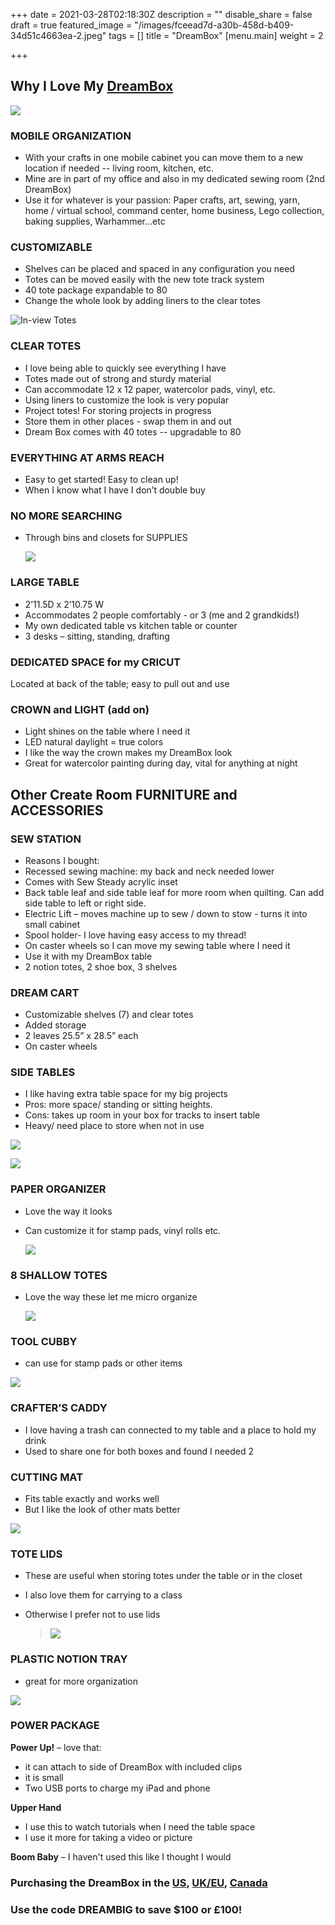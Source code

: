 +++
date = 2021-03-28T02:18:30Z
description = ""
disable_share = false
draft = true
featured_image = "/images/fceead7d-a30b-458d-b409-34d51c4663ea-2.jpeg"
tags = []
title = "DreamBox"
[menu.main]
weight = 2

+++
## Why I Love My [DreamBox](https://www.createroom.com/?ref=YJvA8 "DreamBox")

![](/images/dreambox-open.jpg)

### MOBILE ORGANIZATION

* With your crafts in one mobile cabinet you can move them to a new location if needed -- living room, kitchen, etc.
* Mine are in part of my office and also in my dedicated sewing room (2nd DreamBox)
* Use it for whatever is your passion: Paper crafts, art, sewing, yarn, home / virtual school, command center, home business, Lego collection, baking supplies, Warhammer...etc

### CUSTOMIZABLE

* Shelves can be placed and spaced in any configuration you need
* Totes can be moved easily with the new tote track system
* 40 tote package expandable to 80
* Change the whole look by adding liners to the clear totes

![](/images/gillespie-stacey4-27-21-25.jpg "In-view Totes")

### CLEAR TOTES

* I love being able to quickly see everything I have
* Totes made out of strong and sturdy material
* Can accommodate 12 x 12 paper, watercolor pads, vinyl, etc.
* Using liners to customize the look is very popular
* Project totes!  For storing projects in progress
* Store them in other places - swap them in and out
* Dream Box comes with 40 totes -- upgradable to 80

### EVERYTHING AT ARMS REACH

* Easy to get started!  Easy to clean up!
* When I know what I have I don’t double buy

### NO MORE SEARCHING

* Through bins and closets for SUPPLIES

  ![](/images/gillespie-stacey4-27-21-73.jpg)

### LARGE TABLE

* 2’11.5D x 2’10.75 W
* Accommodates 2 people comfortably - or 3 (me and 2 grandkids!)
* My own dedicated table vs kitchen table or counter
* 3 desks – sitting, standing, drafting

### DEDICATED SPACE for my CRICUT

Located at back of the table; easy to pull out and use

### CROWN and LIGHT (add on)

* Light shines on the table where I need it
* LED natural daylight = true colors
* I like the way the crown makes my DreamBox look
* Great for watercolor painting during day, vital for anything at night

## Other Create Room                    FURNITURE and ACCESSORIES

### SEW STATION

* Reasons I bought:
* Recessed sewing machine: my back and neck needed lower
* Comes with Sew Steady acrylic inset
* Back table leaf and side table leaf for more room when quilting. Can add side table to left or right side.
* Electric Lift – moves machine up to sew / down to stow - turns it into small cabinet
* Spool holder- l love having easy access to my thread!
* On caster wheels so I can move my sewing table where I need it
* Use it with my DreamBox table
* 2 notion totes, 2 shoe box, 3 shelves

### DREAM CART

* Customizable shelves (7) and clear totes
* Added storage
* 2 leaves 25.5” x 28.5” each
* On caster wheels

### SIDE TABLES

* I like having extra table space for my big projects
* Pros: more space/ standing or sitting heights.
* Cons: takes up room in your box for tracks to insert table
* Heavy/ need place to store when not in use

![](/images/dreambox-accessories.JPG)

![](/images/gillespie-stacey4-27-21-23.jpg)

### PAPER ORGANIZER

* Love the way it looks
* Can customize it for stamp pads, vinyl rolls etc.

  ![](/images/gillespie-stacey4-27-21-28-2.jpg)

### 8 SHALLOW TOTES

* Love the way these let me micro organize

  ![](/images/gillespie-stacey4-27-21-19.jpg)

### TOOL CUBBY

*  can use for stamp pads or other items

![](/images/2020-dreambox-may-14-9-3.jpg)

### CRAFTER’S CADDY

* I love having a trash can connected to my table and a place to hold my drink
* Used to share one for both boxes and found I needed 2

### CUTTING MAT

* Fits table exactly and works well
* But I like the look of other mats better

![](/images/gillespie-stacey4-27-21-71.jpg)

### TOTE LIDS

* These are useful when storing totes under the table or in the closet
* I also love them for carrying to a class
* Otherwise I prefer not to use lids

  > ![](/images/gillespie-stacey4-27-21-94.jpg)

### PLASTIC NOTION TRAY

* great for more organization

![](/images/gillespie-stacey4-27-21-95-2.jpg)

### POWER PACKAGE

**Power Up!** – love that:

*  it can attach to side of DreamBox with included clips
* it is small
* Two USB ports to charge my iPad and phone

**Upper Hand** 

* I use this to watch tutorials when I need the table space
* I use it more for taking a video or picture

**Boom Baby** – I haven't used this like I thought I would

### Purchasing the DreamBox in the [US](https://www.createroom.com/?ref=5e41eeaf2e1c4 "US Link"), [UK/EU](https://uk.createroom.com/?ref=5e41eeaf2e1c4 "UK & EU Link"), [Canada](https://ca.createroom.com/?ref=5e41eeaf2e1c4 "Canada Link")

### Use the code DREAMBIG to save $100 or £100!